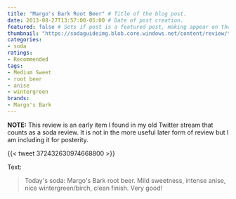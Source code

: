```yaml
---
title: "Margo's Bark Root Beer" # Title of the blog post.
date: 2013-08-27T13:57:00-05:00 # Date of post creation.
featured: false # Sets if post is a featured post, making appear on the home page side bar.
thumbnail: "https://sodaguideimg.blob.core.windows.net/content/review/thumbs/margos-bark-root-beer.jpg" # Sets thumbnail image appearing inside card on homepage.
categories:
- soda
ratings:
- Recommended
tags:
- Medium Sweet
- root beer
- anise
- wintergreen
brands:
- Margo's Bark
---
```


**NOTE:** This review is an early item I found in my old Twitter stream that counts as a soda review. It is not in the more useful later form of review but I am including it for posterity.

{{< tweet 372432630974668800 >}}

Text:
> Today's soda: Margo's Bark root beer. Mild sweetness, intense anise, nice wintergreen/birch, clean finish. Very good!